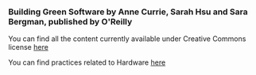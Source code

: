 ### Building Green Software by Anne Currie, Sarah Hsu and Sara Bergman, published by O'Reilly

You can find all the content currently available under Creative Commons license [here](https://www.strategically.green/building-green-software)

You can find practices related to Hardware [here](https://www.strategically.green/chapter-6-hardware)
